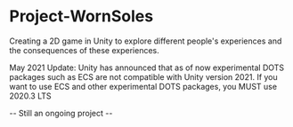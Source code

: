 # Project-WornSoles
Creating a 2D game in Unity to explore different people's experiences and the consequences of these experiences.

May 2021 Update: Unity has announced that as of now experimental DOTS packages such as ECS are not compatible with Unity version 2021. If you want to use ECS and other experimental DOTS packages, you MUST use 2020.3 LTS

-- Still an ongoing project --
